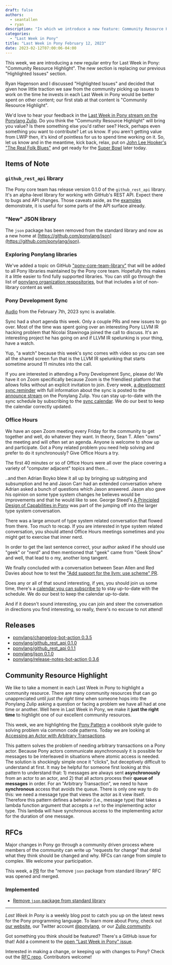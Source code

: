 ```yaml
---
draft: false
authors:
  - seantallen
  - ryan
description: "In which we introduce a new feature: Community Resource Highlight"
categories:
  - "Last Week in Pony"
title: "Last Week in Pony February 12, 2023"
date: 2023-02-12T07:00:06-04:00
---
```


This week, we are introducing a new regular entry for Last Week in Pony: "Community Resource Highlight". The new section is replacing our previous "Highlighted Issues" section.

Ryan Hagenson and I discussed "Highlighted Issues" and decided that given how little traction we saw from the community picking up issues to work on the time he invests in each Last Week in Pony would be better spent on other content; our first stab at that content is "Community Resource Highlight".

We'd love to hear your feedback in the [Last Week in Pony stream on the Ponylang Zulip](https://ponylang.zulipchat.com/#narrow/stream/352355-last-week-in-pony). Do you think the "Community Resource Highlight" will bring you value? Is there something else you'd rather see? Heck, perhaps even something you want to contribute? Let us know. If you aren't getting value from LWIP then, it's kind of pointless for us to spend time working on it. So, let us know and in the meantime, kick back, relax, put on [John Lee Hooker's "The Real Folk Blues"](https://www.youtube.com/watch?v=5DsIl6bJrwY&list=PL9M2VK15IQq4abOtlMkrcqBulS9PNUO-N) and get ready for the [Super Bowl](https://www.youtube.com/watch?v=sS0qhHiyrfI) later today.

<!-- more -->

## Items of Note

### `github_rest_api` library

The Pony core team has release version 0.1.0 of the `github_rest_api` library. It's an alpha-level library for working with GitHub's REST API. Expect there to bugs and API changes. Those caveats aside, as the [examples](https://github.com/ponylang/github_rest_api/tree/main/examples) demonstrate, it is useful for some parts of the API surface already.

### "New" JSON library

The `json` package has been removed from the standard library and now as a new home at [https://github.com/ponylang/json](https://github.com/ponylang/json).

### Exploring Ponylang libraries

We've added a topic on GitHub ["pony-core-team-library"](https://github.com/topics/pony-core-team-library) that will be added to all Pony libraries maintained by the Pony core team. Hopefully this makes it a little easier to find fully supported libraries. You can still go through the list of [ponylang organization respositories](https://github.com/orgs/ponylang/repositories), but that includes a lot of non-library content as well.

### Pony Development Sync

[Audio](https://sync-recordings.ponylang.io/r/2023_02_07.mp4) from the February 7th, 2023 sync is available.

Sync had a short agenda this week. Only a couple PRs and new issues to go over. Most of the time was spent going over an interesting Pony LLVM IR hacking problem that Nicolai Stawinoga joined the call to discuss. It's an interesting project he has going on and if LLVM IR spelunking is your thing, have a watch.

Yup, "a watch" because this week's sync comes with video so you can see all the shared screen fun that is the LLVM IR spelunking that starts sometime around 11 minutes into the call.

If you are interested in attending a Pony Development Sync, please do! We have it on Zoom specifically because Zoom is the friendliest platform that allows folks without an explicit invitation to join. Every week, [a development sync reminder](https://ponylang.zulipchat.com/#narrow/stream/189932-announce/topic/Sync.20Reminder) with full information about the sync is posted to the [announce stream](https://ponylang.zulipchat.com/#narrow/stream/189932-announce) on the Ponylang Zulip. You can stay up-to-date with the sync schedule by subscribing to the [sync calendar](https://calendar.google.com/calendar/ical/59jcru6f50mrpqbm7em4iclnkk%40group.calendar.google.com/public/basic.ics). We do our best to keep the calendar correctly updated.

### Office Hours

We have an open Zoom meeting every Friday for the community to get together and well, do whatever they want. In theory, Sean T. Allen "owns" the meeting and will often set an agenda. Anyone is welcome to show up and participate. Got a Pony related problem you need help solving and prefer to do it synchronously? Give Office Hours a try.

The first 40 minutes or so of Office Hours were all over the place covering a variety of "computer adjacent" topics and then...

..and then Adrian Boyko blew it all up by bringing up subtyping and subsumption and he and Jason Carr had an extended conversation where Adrian asked a bunch of questions which Jason answered. Jason also gave his opinion on some type system changes he believes would be improvements and that he would like to see. George Steed's [A Principled Design of Capabilities in Pony](https://www.ponylang.io/media/papers/a_prinicipled_design_of_capabilities_in_pony.pdf) was part of the jumping off into the larger type system conversation.

There was a large amount of type system related conversation that flowed from there. Too much to recap. If you are interested in type system related conversation, you should attend Office Hours meetings sometimes and you might get to exercise that inner nerd.

In order to get the last sentence correct, your author asked if he should use "geek" or "nerd" and then mentioned that "geek" came from "Geek Show" and well, that lead to o my, another long tangent.

We finally concluded with a conversation between Sean Allen and Red Davies about how to test the ["Add support for the llvm: use scheme" PR](https://github.com/ponylang/ponyc/pull/3924/files).

Does any or all of that sound interesting, if yes, you should join us some time, there's a [calendar you can subscribe to](https://calendar.google.com/calendar/ical/4465e68ae24131ae00461a40893f2637a2c9ac510e311a44ff78680e2f183ce3%40group.calendar.google.com/public/basic.ics) to stay up-to-date with the schedule. We do our best to keep the calendar up-to-date.

And if it doesn't sound interesting, you can join and steer the conversation in directions you find interesting, so really, there's no excuse to not attend!

## Releases

- [ponylang/changelog-bot-action 0.3.5](https://github.com/ponylang/changelog-bot-action/releases/tag/0.3.5)
- [ponylang/github_rest_api 0.1.0](https://github.com/ponylang/github_rest_api/releases/tag/0.1.0)
- [ponylang/github_rest_api 0.1.1](https://github.com/ponylang/github_rest_api/releases/tag/0.1.1)
- [ponylang/json 0.1.0](https://github.com/ponylang/json/releases/tag/0.1.0)
- [ponylang/release-notes-bot-action 0.3.6](https://github.com/ponylang/release-notes-bot-action/releases/tag/0.3.6)

## Community Resource Highlight

We like to take a moment in each Last Week in Pony to highlight a community resource. There are many community resources that can go unappreciated until _just the right time_ when someone hops into the Ponylang Zulip asking a question or facing a problem we have all had at one time or another. Well here in Last Week in Pony, we make it **just the right time** to highlight one of our excellent community resources.

This week, we are highlighting the [Pony Pattern](https://patterns.ponylang.io/) a cookbook style guide to solving problem via common code patterns. Today we are looking at [Accessing an Actor with Arbitrary Transactions](https://patterns.ponylang.io/async/access.html).

This pattern solves the problem of needing arbitrary transactions on a Pony actor. Because Pony actors communicate asynchronously it is possible for messages to be interleaved in situations where atomic access is needed. The solution is shockingly simple once it "clicks", but deceptively difficult to understand at first. It may be helpful for someone first looking at this pattern to understand that: 1) messages are always sent **asynchronously** from an actor to an actor, and 2) that all actors process their **queue of messages** in order. For an "Arbitrary Transaction", we need to have **synchronous** access that avoids the queue. There is only one way to do this: we need a message type that views the actor as it view itself. Therefore this pattern defines a behavior (i.e., message type) that takes a lambda function argument that accepts a `ref` to the implementing actor type. This lambda will have synchronous access to the implementing actor for the duration of one message.

## RFCs

Major changes in Pony go through a community driven process where members of the community can write up "requests for change" that detail what they think should be changed and why. RFCs can range from simple to complex. We welcome your participation.

This week, a [PR](https://github.com/ponylang/ponyc/pull/4323) for the "remove `json` package from standard library" RFC was opened and merged.

### Implemented

- [Remove `json` package from standard library](https://github.com/ponylang/rfcs/blob/main/text/0078-remove-json-package-from-stdlib.md)

---

_Last Week In Pony_ is a weekly blog post to catch you up on the latest news for the Pony programming language. To learn more about Pony, check out [our website](https://ponylang.io), our Twitter account [@ponylang](https://twitter.com/ponylang), or our [Zulip community](https://ponylang.zulipchat.com).

Got something you think should be featured? There's a GitHub issue for that! Add a comment to the [open "Last Week in Pony" issue](https://github.com/ponylang/ponylang.github.io/issues?q=is%3Aissue+is%3Aopen+label%3Alast-week-in-pony).

Interested in making a change, or keeping up with changes to Pony? Check out the [RFC repo](https://github.com/ponylang/rfcs). Contributors welcome!
